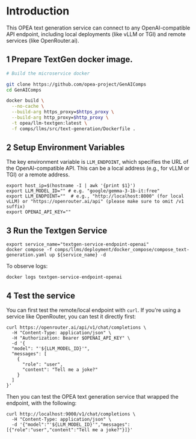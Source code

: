 # Introduction

This OPEA text generation service can connect to any OpenAI-compatible API endpoint, including local deployments (like vLLM or TGI) and remote services (like OpenRouter.ai).

## 1 Prepare TextGen docker image.

```bash
# Build the microservice docker

git clone https://github.com/opea-project/GenAIComps
cd GenAIComps

docker build \
  --no-cache \
  --build-arg https_proxy=$https_proxy \
  --build-arg http_proxy=$http_proxy \
  -t opea/llm-textgen:latest \
  -f comps/llms/src/text-generation/Dockerfile .
```

## 2 Setup Environment Variables

The key environment variable is `LLM_ENDPOINT`, which specifies the URL of the OpenAI-compatible API. This can be a local address (e.g., for vLLM or TGI) or a remote address.

```
export host_ip=$(hostname -I | awk '{print $1}')
export LLM_MODEL_ID="" # e.g. "google/gemma-3-1b-it:free"
export LLM_ENDPOINT=""  # e.g., "http://localhost:8000" (for local vLLM) or "https://openrouter.ai/api" (please make sure to omit /v1 suffix)
export OPENAI_API_KEY=""
```

## 3 Run the Textgen Service

```
export service_name="textgen-service-endpoint-openai"
docker compose -f comps/llms/deployment/docker_compose/compose_text-generation.yaml up ${service_name} -d
```

To observe logs:

```
docker logs textgen-service-endpoint-openai
```

## 4 Test the service

You can first test the remote/local endpoint with `curl`. If you're using a service like OpenRouter, you can test it directly first:

```
curl https://openrouter.ai/api/v1/chat/completions \
  -H "Content-Type: application/json" \
  -H "Authorization: Bearer $OPENAI_API_KEY" \
  -d '{
  "model": "'${LLM_MODEL_ID}'",
  "messages": [
    {
      "role": "user",
      "content": "Tell me a joke?"
    }
  ]
}'
```

Then you can test the OPEA text generation service that wrapped the endpoint, with the following:

```
curl http://localhost:9000/v1/chat/completions \
  -H "Content-Type: application/json" \
  -d '{"model":"'${LLM_MODEL_ID}'","messages":[{"role":"user","content":"Tell me a joke?"}]}'
```
